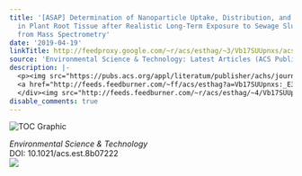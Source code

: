 ```yaml
---
title: '[ASAP] Determination of Nanoparticle Uptake, Distribution, and Characterization
  in Plant Root Tissue after Realistic Long-Term Exposure to Sewage Sludge Using Information
  from Mass Spectrometry'
date: '2019-04-19'
linkTitle: http://feedproxy.google.com/~r/acs/esthag/~3/Vb17SUUpnxs/acs.est.8b07222
source: 'Environmental Science & Technology: Latest Articles (ACS Publications)'
description: |-
  <p><img src="https://pubs.acs.org/appl/literatum/publisher/achs/journals/content/esthag/0/esthag.ahead-of-print/acs.est.8b07222/20190418/images/medium/es-2018-07222s_0006.gif" alt="TOC Graphic"/></p><div><cite>Environmental Science & Technology</cite></div><div>DOI: 10.1021/acs.est.8b07222</div><div class="feedflare">
  <a href="http://feeds.feedburner.com/~ff/acs/esthag?a=Vb17SUUpnxs:_E3K-Bj1xRw:yIl2AUoC8zA"><img src="http://feeds.feedburner.com/~ff/acs/esthag?d=yIl2AUoC8zA" border="0"></img></a>
  </div><img src="http://feeds.feedburner.com/~r/acs/esthag/~4/Vb17SUUpnxs" height="1" width="1" ...
disable_comments: true
---
```

<p><img src="https://pubs.acs.org/appl/literatum/publisher/achs/journals/content/esthag/0/esthag.ahead-of-print/acs.est.8b07222/20190418/images/medium/es-2018-07222s_0006.gif" alt="TOC Graphic"/></p><div><cite>Environmental Science & Technology</cite></div><div>DOI: 10.1021/acs.est.8b07222</div><div class="feedflare">
<a href="http://feeds.feedburner.com/~ff/acs/esthag?a=Vb17SUUpnxs:_E3K-Bj1xRw:yIl2AUoC8zA"><img src="http://feeds.feedburner.com/~ff/acs/esthag?d=yIl2AUoC8zA" border="0"></img></a>
</div><img src="http://feeds.feedburner.com/~r/acs/esthag/~4/Vb17SUUpnxs" height="1" width="1" ...